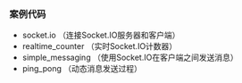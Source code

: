 
### 案例代码

- socket.io （连接Socket.IO服务器和客户端）
- realtime_counter （实时Socket.IO计数器）
- simple_messaging （使用Socket.IO在客户端之间发送消息）
- ping_pong （动态消息发送过程）
